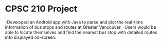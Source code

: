# CPSC 210 Project
-Developed an Android app with Java to parse and plot the real-time information of bus stops and routes at Greater Vancouver.
-Users would be able to locate themselves and find the nearest bus stop with detailed routes info displayed on-screen. 
